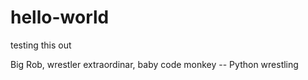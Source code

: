 # hello-world
testing this out

Big Rob, wrestler extraordinar, baby code monkey -- Python wrestling
